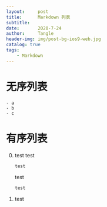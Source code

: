 ```yaml
---
layout:     post
title:      Markdown 列表
subtitle:   
date:       2020-7-24
author:     Tangle
header-img: img/post-bg-ios9-web.jpg
catalog: true
tags:
    - Markdown
---
```


# 无序列表

```
- a
- b
- c
```

# 有序列表

0. test 
test
   ```
   test
   ```
   test
   ```
   test
   ```
0. test

